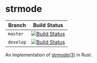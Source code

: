 # strmode

| Branch | Build Status |
| ------ | ------------ |
| `master` | [![Build Status](https://travis-ci.org/colvin/strmode.svg?branch=master)](https://travis-ci.org/colvin/strmode) |
| `develop` | [![Build Status](https://travis-ci.org/colvin/strmode.svg?branch=develop)](https://travis-ci.org/colvin/strmode) |

An implementation of [strmode(3)](https://www.freebsd.org/cgi/man.cgi?query=strmode&sektion=3&apropos=0&manpath=freebsd) in Rust.
